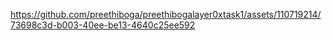 https://github.com/preethiboga/preethibogalayer0xtask1/assets/110719214/73698c3d-b003-40ee-be13-4640c25ee592



